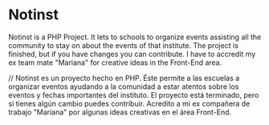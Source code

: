 # Notinst
Notinst is a PHP Project. It lets to schools to organize events assisting all the community to stay on about the events of that institute.
The project is finished, but if you have changes you can contribute.
I have to accredit my ex team mate "Mariana" for creative ideas in the Front-End area.

//
Notinst es un proyecto hecho en PHP. Éste permite a las escuelas a organizar eventos ayudando a la comunidad a estar atentos sobre los
eventos y fechas importantes del instituto.
El proyecto está terminado, pero si tienes algún cambio puedes contribuir.
Acredito a mi ex compañera de trabajo "Mariana" por algunas ideas creativas en el área Front-End.
